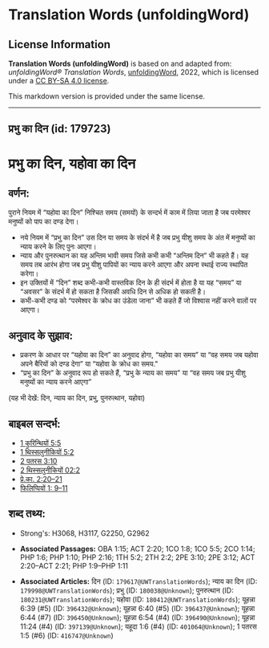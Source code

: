 # Translation Words (unfoldingWord)

## License Information

**Translation Words (unfoldingWord)** is based on and adapted from: _unfoldingWord® Translation Words_, [unfoldingWord](https://unfoldingword.org/utw), 2022, which is licensed under a [CC BY-SA 4.0 license](https://creativecommons.org/licenses/by-sa/4.0/legalcode.en).

This markdown version is provided under the same license.



--------------------------------

## प्रभु का दिन (id: 179723)

प्रभु का दिन, यहोवा का दिन
==========================

वर्णन:
------

पुराने नियम में “यहोवा का दिन” निश्चित समय (समयों) के सन्दर्भ में काम में लिया जाता है जब परमेश्वर मनुष्यों को पाप का दण्ड देगा।

* नये नियम में “प्रभु का दिन” उस दिन या समय के संदर्भ में है जब प्रभु यीशु समय के अंत में मनुष्यों का न्याय करने के लिए पुनः आएगा।
* न्याय और पुनरुत्थान का यह अन्तिम भावी समय जिसे कभी कभी “अन्तिम दिन” भी कहते हैं। यह समय तब आरंभ होगा जब प्रभु यीशु पापियों का न्याय करने आएगा और अपना स्थाई राज्य स्थापित करेगा।
* इन उक्तियों में “दिन” शब्द कभी\-कभी वास्तविक दिन के ही संदर्भ में होता है या यह “समय” या “अवसर” के संदर्भ में हो सकता है जिसकी अवधि दिन से अधिक हो सकती है।
* कभी\-कभी दण्ड को “परमेश्वर के क्रोध का उंडेला जाना” भी कहते हैं जो विश्वास नहीं करने वालों पर आएगा।

अनुवाद के सुझाव:
----------------

* प्रकरण के आधार पर “यहोवा का दिन” का अनुवाद होगा, “यहोवा का समय” या “वह समय जब यहोवा अपने बैरियों को दण्ड देगा” या “यहोवा के क्रोध का समय."
* “प्रभु का दिन” के अनुवाद रूप हो सकते हैं, “प्रभु के न्याय का समय” या “वह समय जब प्रभु यीशु मनुष्यों का न्याय करने आएगा”

(यह भी देखें: दिन, न्याय का दिन, प्रभु, पुनरुत्थान, यहोवा)

बाइबल सन्दर्भ:
--------------

* [1 कुरिन्थियों 5:5](https://ref.ly/1Cor0:0)
* [1 थिस्सलुनीकियों 5:2](https://ref.ly/1Thess0:0)
* [2 पतरस 3:10](https://ref.ly/2Pet0:0)
* [2 थिस्सलुनीकियों 02:2](https://ref.ly/2Thess0:0)
* [प्रे.का. 2:20–21](https://ref.ly/Acts2:20-Acts2:21)
* [फिलिप्पियों 1: 9–11](https://ref.ly/Phil1:0)

शब्द तथ्य:
----------

* Strong's: H3068, H3117, G2250, G2962

* **Associated Passages:** OBA 1:15; ACT 2:20; 1CO 1:8; 1CO 5:5; 2CO 1:14; PHP 1:6; PHP 1:10; PHP 2:16; 1TH 5:2; 2TH 2:2; 2PE 3:10; 2PE 3:12; ACT 2:20–ACT 2:21; PHP 1:9–PHP 1:11
* **Associated Articles:** दिन (ID: `179617@UWTranslationWords`); न्याय का दिन (ID: `179998@UWTranslationWords`); प्रभु (ID: `180038@Unknown`); पुनरुत्थान (ID: `180231@UWTranslationWords`); यहोवा (ID: `180412@UWTranslationWords`); यूहन्ना 6:39 (#5) (ID: `396432@Unknown`); यूहन्ना 6:40 (#5) (ID: `396437@Unknown`); यूहन्ना 6:44 (#7) (ID: `396450@Unknown`); यूहन्ना 6:54 (#4) (ID: `396490@Unknown`); यूहन्ना 11:24 (#4) (ID: `397139@Unknown`); यहूदा 1:6 (#4) (ID: `401064@Unknown`); 1 पतरस 1:5 (#6) (ID: `416747@Unknown`)

